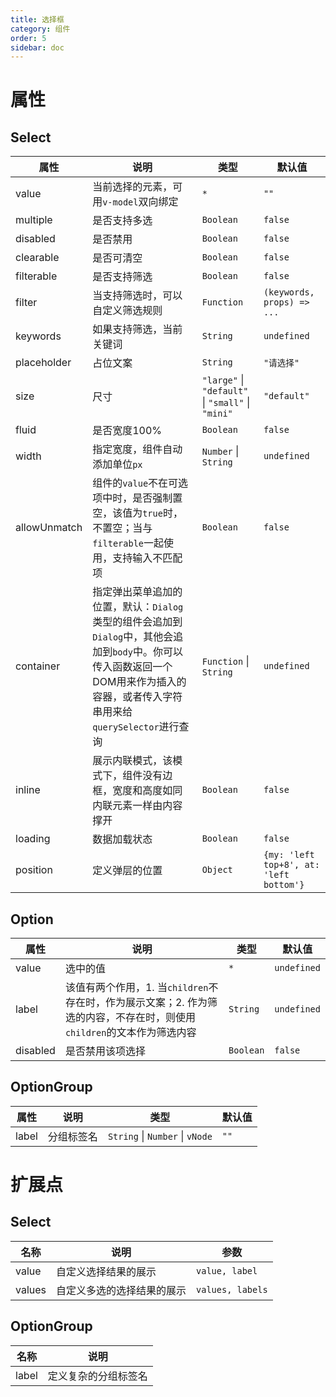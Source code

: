 ```yaml
---
title: 选择框
category: 组件
order: 5
sidebar: doc
---
```


# 属性

## Select

| 属性 | 说明 | 类型 | 默认值 |
| --- | --- | --- | --- |
| value | 当前选择的元素，可用`v-model`双向绑定 | `*` | `""` |
| multiple | 是否支持多选 | `Boolean` | `false` |
| disabled | 是否禁用 | `Boolean` | `false` |
| clearable | 是否可清空 | `Boolean` | `false` |
| filterable | 是否支持筛选 | `Boolean` | `false` |
| filter | 当支持筛选时，可以自定义筛选规则 | `Function` | `(keywords, props) => ...` |
| keywords | 如果支持筛选，当前关键词 | `String` | `undefined` |
| placeholder | 占位文案 | `String` | `"请选择"` |
| size | 尺寸 | `"large"` &#124; `"default"` &#124; `"small"` &#124; `"mini"` | `"default"` |
| fluid | 是否宽度100% | `Boolean` | `false` |
| width | 指定宽度，组件自动添加单位`px` | `Number` &#124; `String` | `undefined` | 
| allowUnmatch | 组件的`value`不在可选项中时，是否强制置空，该值为`true`时，不置空；当与`filterable`一起使用，支持输入不匹配项 | `Boolean` | `false` |
| container | 指定弹出菜单追加的位置，默认：`Dialog`类型的组件会追加到`Dialog`中，其他会追加到`body`中。你可以传入函数返回一个DOM用来作为插入的容器，或者传入字符串用来给`querySelector`进行查询 | `Function` &#124; `String` | `undefined` |
| inline | 展示内联模式，该模式下，组件没有边框，宽度和高度如同内联元素一样由内容撑开 | `Boolean` | `false` |
| loading | 数据加载状态 | `Boolean` | `false` |
| position | 定义弹层的位置 | `Object` | `{my: 'left top+8', at: 'left bottom'}` |

## Option

| 属性 | 说明 | 类型 | 默认值 |
| --- | --- | --- | --- |
| value | 选中的值 | `*` | `undefined` |
| label | 该值有两个作用，1. 当`children`不存在时，作为展示文案；2. 作为筛选的内容，不存在时，则使用`children`的文本作为筛选内容 | `String`  | `undefined` |
| disabled | 是否禁用该项选择 | `Boolean` | `false` |

## OptionGroup

| 属性 | 说明 | 类型 | 默认值 |
| --- | --- | --- | --- |
| label | 分组标签名 | `String` &#124; `Number` &#124; `vNode` | `""` |


# 扩展点

## Select

| 名称 | 说明 | 参数 |
| --- | --- | --- |
| value | 自定义选择结果的展示 | `value, label` |
| values | 自定义多选的选择结果的展示 | `values, labels` |

## OptionGroup

| 名称 | 说明 |
| --- | --- |
| label | 定义复杂的分组标签名 |
